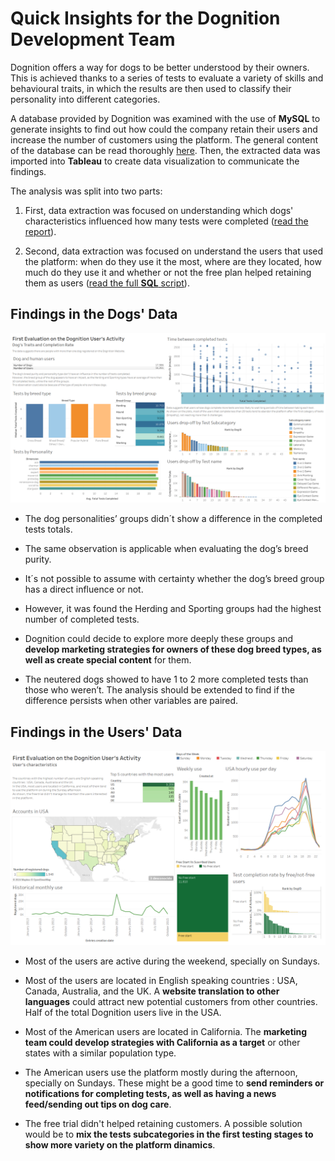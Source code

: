 # Quick Insights for the Dognition Development Team


Dognition offers a way for dogs to be better understood by their owners. This is achieved thanks to a series of tests to evaluate a variety of skills and behavioural traits, in which the results are then used to classify their personality into different categories.

A database provided by Dognition was examined with the use of **MySQL** to generate insights to find out how could the company retain their users and increase the number of customers using the platform. The general content of the database can be read thoroughly [here](assets/p04-dataextraction/00_Dognition-Data-Set-Description.pdf). Then, the extracted data was imported into **Tableau** to create data visualization to communicate the findings.

The analysis was split into two parts:

1. First, data extraction was focused on understanding which dogs' characteristics influenced how many tests were completed ([read the report](https://lugmenn.github.io/portfolio/2024_02_02-dog_db_extraction1.html)).

2. Second, data extraction was focused on understand the users that used the platform: when do they use it the most, where are they located, how much do they use it and whether or not the free plan helped retaining them as users ([read the full **SQL** script](https://github.com/lugmenn/Insights-for-Dognition/blob/main/03_UserCircumstances_v_CompletedTests.sql)).

## Findings in the Dogs' Data

[![dogs dashboard](assets/p04-dataextraction/01-dogentries.png "Dogs Data")](https://public.tableau.com/app/profile/luis.mendoza6002/viz/DognitionDogData/FirstEvaluationontheDognitionUsersActivity?publish=yes)

* The dog personalities’ groups didn´t show a difference in the completed tests totals.

* The same observation is applicable when evaluating the dog’s breed purity.
    
* It´s not possible to assume with certainty whether the dog’s breed group has a direct influence or not.

* However, it was found the Herding and Sporting groups had the highest number of completed tests.

* Dognition could decide to explore more deeply these groups and **develop marketing strategies for owners of these dog breed types, as well as create special content** for them.

* The neutered dogs showed to have 1 to 2 more completed tests than those who weren’t. The analysis should be extended to find if the difference persists when other variables are paired.

## Findings in the Users' Data

[![users dashboard](assets/p04-dataextraction/02-usersinfo.png "Users Data")](https://public.tableau.com/app/profile/luis.mendoza6002/viz/Dognitionexercise_17090872071340/EvaluationontheDognitionUsersActivity)

* Most of the users are active during the weekend, specially on Sundays.

* Most of the users are located in English speaking countries : USA, Canada, Australia, and the UK. A **website translation to other languages** could attract new potential customers from other countries. Half of the total Dognition users live in the USA.

* Most of the American users are located in California. The **marketing team could develop strategies with California as a target** or other states with a similar population type.

* The American users use the platform mostly during the afternoon, specially on Sundays. These might be a good time to **send reminders or notifications for completing tests, as well as having a news feed/sending out tips on dog care**.

* The free trial didn't helped retaining customers. A possible solution would be to **mix the tests subcategories in the first testing stages to show more variety on the platform dinamics**.



